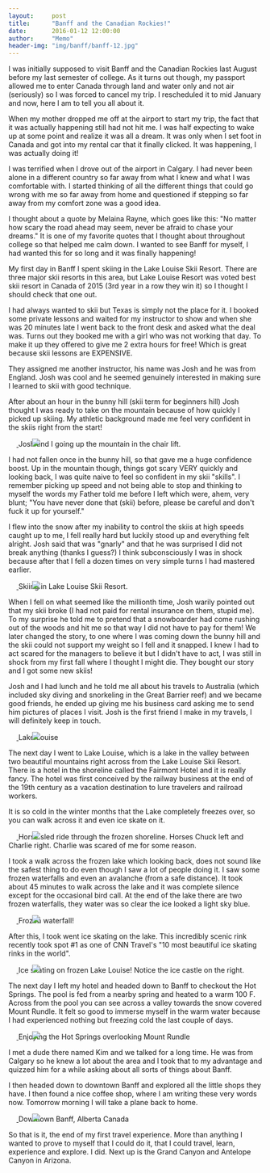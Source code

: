 ```yaml
---
layout:     post
title:      "Banff and the Canadian Rockies!"
date:       2016-01-12 12:00:00
author:     "Memo"
header-img: "img/banff/banff-12.jpg"
---
```


<p>I was initially supposed to visit Banff and the Canadian Rockies last August before my last semester of college. As it turns out though, my passport allowed me to enter Canada through land and water only and not air (seriously) so I was forced to cancel my trip. I rescheduled it to mid January and now, here I am to tell you all about it.</p>

<p>When my mother dropped me off at the airport to start my trip, the fact that it was actually happening still had not hit me. I was half expecting to wake up at some point and realize it was all a dream. It was only when I set foot in Canada and got into my rental car that it finally clicked. It was happening, I was actually doing it!<p>

<p>I was terrified when I drove out of the airport in Calgary. I had never been alone in a different country so far away from what I knew and what I was comfortable with. I started thinking of all the different things that could go wrong with me so far away from home and questioned if stepping so far away from my comfort zone was a good idea.<p>

<p>I thought about a quote by Melaina Rayne, which goes like this:  "No matter how scary the road ahead may seem, never be afraid to chase your dreams." It is one of my favorite quotes that I thought about throughout college so that helped me calm down. I wanted to see Banff for myself, I had wanted this for so long and it was finally happening! <p>

<p>My first day in Banff I spent skiing in the Lake Louise Skii Resort. There are three major skii resorts in this area, but Lake Louise Resort was voted best skii resort in Canada of 2015 (3rd year in a row they win it) so I thought I should check that one out.<p>
<p>I had always wanted to skii but Texas is simply not the place for it. I booked some private lessons and waited for my instructor to show and when she was 20 minutes late I went back to the front desk and asked what the deal was. Turns out they booked me with a girl who was not working that day. To make it up they offered to give me 2 extra hours for free! Which is great because skii lessons are EXPENSIVE.<p>

<p>They assigned me another instructor, his name was Josh and he was from England. Josh was cool and he seemed genuinely interested in making sure I learned to skii with good technique.<p>

<p>After about an hour in the bunny hill (skii term for beginners hill) Josh thought I was ready to take on the mountain because of how quickly I picked up skiing. My athletic background made me feel very confident in the skiis right from the start!<p>

<a href="#">
    <img src="{{ site.baseurl }}/img/banff/banff-5.jpg" style=" position: relative; left: 47px;">
</a>
<span class="caption text-muted">Josh and I going up the mountain in the chair lift.</span>

<p>I had not fallen once in the bunny hill, so that gave me a huge confidence boost. Up in the mountain though, things got scary VERY quickly and looking back, I was quite naive to feel so confident in my skii "skills". I remember picking up speed and not being able to stop and thinking to myself the words my Father told me before I left which were, ahem, very blunt; "You have never done that (skii) before, please be careful and don't fuck it up for yourself."<p>
<p>I flew into the snow after my inability to control the skiis at high speeds caught up to me, I fell really hard but luckily stood up and everything felt alright. Josh said that was "gnarly" and that he was surprised I did not break anything (thanks I guess?) I think subconsciously I was in shock because after that I fell a dozen times on very simple turns I had mastered earlier.<p>

<a href="#">
    <img src="{{ site.baseurl }}/img/banff/banff-9.jpg" style=" position: relative; left: 47px;">
</a>
<span class="caption text-muted">Skiing in Lake Louise Skii Resort.</span>

<p>When I fell on what seemed like the millionth time, Josh warily pointed out that my skii broke (I had not paid for rental insurance on them, stupid me). To my surprise he told me to pretend that a snowboarder had come rushing out of the woods and hit me so that way I did not have to pay for them!
  We later changed the story, to one where I was coming down the bunny hill and the skii could not support my weight so I fell and it snapped. I knew I had to act scared for the managers to believe it but I didn't have to act, I was still in shock from my first fall where I thought I might die. They bought our story and I got some new skiis!
<p>

<p>Josh and I had lunch and he told me all about his travels to Australia (which included sky diving and snorkeling in the Great Barrier reef) and we became good friends, he ended up giving me his business card asking me to send him pictures of places I visit. Josh is the first friend I make in my travels, I will definitely keep in touch.<p>

<a href="#">
    <img src="{{ site.baseurl }}/img/banff/banff-4.jpg" style=" position: relative; left: 47px;">
</a>
<span class="caption text-muted">Lake Louise</span>

<p>The next day I went to Lake Louise, which is a lake in the valley between two beautiful mountains right across from the Lake Louise Skii Resort. There is a hotel in the shoreline called the Fairmont Hotel and it is really fancy. The hotel was first conceived by the railway business at the end of the 19th century as a vacation destination to lure travelers and railroad workers. <p>
<p>It is so cold in the winter months that the Lake completely freezes over, so you can walk across it and even ice skate on it.<p>

<a href="#">
    <img src="{{ site.baseurl }}/img/banff/banff-6.jpg" style=" position: relative; left: 47px;">
</a>
<span class="caption text-muted">Horse sled ride through the frozen shoreline. Horses Chuck left and Charlie right. Charlie was scared of me for some reason.</span>

<p>I took a walk across the frozen lake which looking back, does not sound like the safest thing to do even though I saw a lot of people doing it. I saw some frozen waterfalls and even an avalanche (from a safe distance). It took about 45 minutes to walk across the lake and it was complete silence except for the occasional bird call. At the end of the lake there are two frozen waterfalls, they water was so clear the ice looked a light sky blue.<p>

<a href="#">
    <img src="{{ site.baseurl }}/img/banff/banff-7.jpg" style=" position: relative; left: 47px;">
</a>
<span class="caption text-muted">Frozen waterfall!</span>

<p>After this, I took went ice skating on the lake. This incredibly scenic rink recently took spot #1 as one of CNN Travel's "10 most beautiful ice skating rinks in the world".<p>

<a href="#">
    <img src="{{ site.baseurl }}/img/banff/banff-8.jpg" style=" position: relative; left: 47px;">
</a>
<span class="caption text-muted">Ice skating on frozen Lake Louise! Notice the ice castle on the right.</span>

<p>The next day I left my hotel and headed down to Banff to checkout the Hot Springs. The pool is fed from a nearby spring and heated to a warm 100 F. Across from the pool you can see across a valley towards the snow covered Mount Rundle. It felt so good to immerse myself in the warm water because I had experienced nothing but freezing cold the last couple of days.<p>

<a href="#">
    <img src="{{ site.baseurl }}/img/banff/banff-10.jpg" style=" position: relative; left: 47px;">
</a>
<span class="caption text-muted">Enjoying the Hot Springs overlooking Mount Rundle</span>

<p>I met a dude there named Kim and we talked for a long time. He was from Calgary so he knew a lot about the area and I took that to my advantage and quizzed him for a while asking about all sorts of things about Banff.<p>

<p>I then headed down to downtown Banff and explored all the little shops they have. I then found a nice coffee shop, where I am writing these very words now. Tomorrow morning I will take a plane back to home.<p>

<a href="#">
    <img src="{{ site.baseurl }}/img/banff/banff-11.jpg" style=" position: relative; left: 47px;">
</a>
<span class="caption text-muted">Downtown Banff, Alberta Canada</span>

<p> So that is it, the end of my first travel experience. More than anything I wanted to prove to myself that I could do it, that I could travel, learn, experience and explore. I did. Next up is the Grand Canyon and Antelope Canyon in Arizona.<p>
